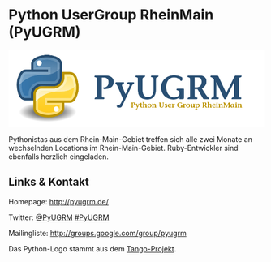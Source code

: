 # Python UserGroup RheinMain (PyUGRM)
![Python UserGroup RheinMain](./pyugrm.logo.png)

Pythonistas aus dem Rhein-Main-Gebiet treffen sich alle
zwei Monate an wechselnden Locations im
Rhein-Main-Gebiet.
Ruby-Entwickler sind ebenfalls herzlich eingeladen.


## Links &amp; Kontakt

Homepage: <http://pyugrm.de/>



Twitter: [@PyUGRM](https://twitter.com/@PyUGRM) [#PyUGRM](https://twitter.com/search?q=%23PyUGRM)






Mailingliste: <http://groups.google.com/group/pyugrm>

Das Python-Logo stammt aus dem [Tango-Projekt](http://tango.freedesktop.org/).

